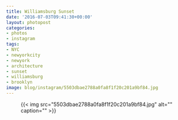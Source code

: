 ```yaml
---
title: Williamsburg Sunset
date: '2016-07-03T09:41:30+00:00'
layout: photopost
categories:
- photos
- instagram
tags:
- NYC
- newyorkcity
- newyork
- architecture
- sunset
- williamsburg
- brooklyn
image: blog/instagram/5503dbae2788a0fa8f1f20c201a9bf84.jpg
---
```


<figure class="photo photo--square">
  {{< img src="5503dbae2788a0fa8f1f20c201a9bf84.jpg" alt="" caption="" >}}

</figure>



